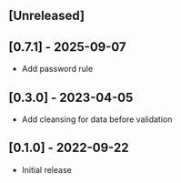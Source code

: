 ## [Unreleased]

## [0.7.1] - 2025-09-07

- Add password rule

## [0.3.0] - 2023-04-05

- Add cleansing for data before validation


## [0.1.0] - 2022-09-22

- Initial release
